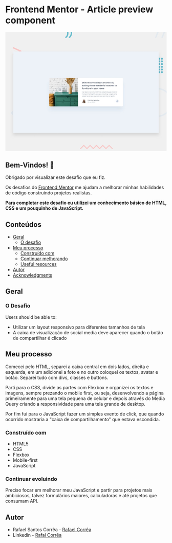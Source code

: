 # Frontend Mentor - Article preview component

![Design preview for the Article preview component coding challenge](./design/desktop-preview.jpg)

## Bem-Vindos! 👋

Obrigado por visualizar este desafio que eu fiz.

Os desafios do [Frontend Mentor](https://www.frontendmentor.io) me ajudam a melhorar minhas habilidades de código construíndo projetos realistas.

**Para completar este desafio eu utilizei um conhecimento básico de HTML, CSS e um pouquinho de JavaScript.**

## Conteúdos

- [Geral](#geral)
  - [O desafio](#o-desafio)
- [Meu processo](#meu-processo)
  - [Construído com](#construido-com)
  - [Continuar melhorando](#continuar-melhorando)
  - [Useful resources](#useful-resources)
- [Autor](#autoor)
- [Acknowledgments](#acknowledgments)

## Geral

### O Desafio

Users should be able to:

- Utilizar um layout responsivo para diferentes tamanhos de tela
- A caixa de visualização de social media deve aparecer quando o botão de compartilhar é clicado

## Meu processo

Comecei pelo HTML, separei a caixa central em dois lados, direita e esquerda, em um adicionei a foto e no outro coloquei os textos, avatar e botão. Separei tudo com divs, classes e buttons.

Parti para o CSS, divide as partes com Flexbox e organizei os textos e imagens, sempre prezando o mobile first, ou seja, desenvolvendo a página primeiramente para uma tela pequena de celular e depois através do Media Query criando a responsividade para uma tela grande de desktop.

Por fim fui para o JavaScript fazer um simples evento de click, que quando ocorrido mostraria a "caixa de compartilhamento" que estava escondida.

### Construído com

- HTML5 
- CSS  
- Flexbox
- Mobile-first 
- JavaScript

### Continuar evoluindo

Preciso focar em melhorar meu JavaScript e partir para projetos mais ambiciosos, talvez formulários maiores, calculadoras e até projetos que consumam API.

## Autor

- Rafael Santos Corrêa - [Rafael Corrêa](https://github.com/Faelsc)
- Linkedin - [Rafal Corrêa](https://www.linkedin.com/in/correarafaelsantos/)